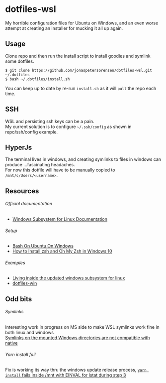 # dotfiles-wsl
My horrible configuration files for Ubuntu on Windows, and an even worse attempt at creating an installer for mucking it all up again.

## Usage

Clone repo and then run the install script to install goodies and symlink some dotfiles.

```
$ git clone https://github.com/jonaspetersorensen/dotfiles-wsl.git ~/.dotfiles  
$ bash ~/.dotfiles/install.sh
```  
  
You can keep up to date by re-run `install.sh` as it will `pull` the repo each time.  
  
## SSH  

WSL and persisting ssh keys can be a pain.  
My current solution is to configure `~/.ssh/config` as shown in repo/ssh/config example.
  
## HyperJs

The terminal lives in windows, and creating symlinks to files in windows can produce ...fascinating headaches.  
For now this dotfile will have to be manually copied to `/mnt/c/Users/<username>`.

## Resources

###### Official documentation
- [Windows Subsystem for Linux Documentation](https://msdn.microsoft.com/en-us/commandline/wsl/about)

###### Setup
- [Bash On Ubuntu On Windows](https://github.com/abergs/ubuntuonwindows)
- [How to Install zsh and Oh My Zsh in Windows 10](https://www.maketecheasier.com/install-zsh-and-oh-my-zsh-windows10/)

###### Examples
- [Living inside the updated windows subsystem for linux](https://taoofmac.com/space/blog/2017/05/07/1920)
- [dotfiles-win](https://github.com/jieverson/dotfiles-win)

## Odd bits  

###### Symlinks  
Interesting work in progress on MS side to make WSL symlinks work fine in both linux and windows  
[Symlinks on the mounted Windows directories are not compatible with native](https://github.com/Microsoft/WSL/issues/353)

###### Yarn install fail  
Fix is working its way thru the windows update release process,
[`yarn install` fails inside /mnt with EINVAL for lstat during step 3](https://github.com/Microsoft/WSL/issues/2448#issuecomment-342224944)
